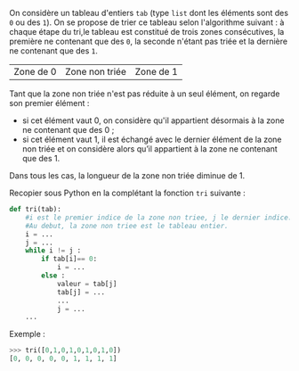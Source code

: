 On considère un tableau d'entiers `tab` (type `list` dont les éléments sont des `0` ou des `1`). On se propose de trier ce tableau selon l'algorithme suivant : à chaque étape du tri,le tableau est constitué de trois zones consécutives, la première ne contenant que des `0`,
la seconde n'étant pas triée et la dernière ne contenant que des `1`.

<table>
<tr>
<td>Zone de 0</td><td>Zone non triée</td><td>Zone de 1</td>
</tr>
</table>

Tant que la zone non triée n'est pas réduite à un seul élément, on regarde son premier
élément :

- si cet élément vaut 0, on considère qu'il appartient désormais à la zone ne contenant
que des 0 ;
- si cet élément vaut 1, il est échangé avec le dernier élément de la zone non triée et on
considère alors qu’il appartient à la zone ne contenant que des 1.

Dans tous les cas, la longueur de la zone non triée diminue de 1.

Recopier sous Python en la complétant la fonction `tri` suivante :

```python linenums='1'
def tri(tab):
    #i est le premier indice de la zone non triee, j le dernier indice.
    #Au debut, la zone non triee est le tableau entier.
    i = ...
    j = ...
    while i != j :
        if tab[i]== 0:
            i = ...
        else :
            valeur = tab[j]
            tab[j] = ...
            ...
            j = ...
    ...
```

Exemple :
```python
>>> tri([0,1,0,1,0,1,0,1,0])
[0, 0, 0, 0, 0, 1, 1, 1, 1]       
```